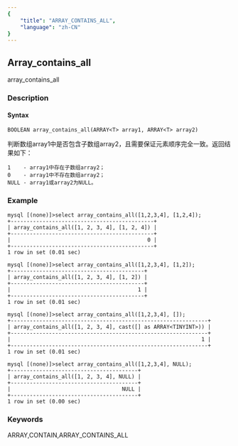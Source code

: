 ```yaml
---
{
    "title": "ARRAY_CONTAINS_ALL",
    "language": "zh-CN"
}
---
```


<!-- 
Licensed to the Apache Software Foundation (ASF) under one
or more contributor license agreements.  See the NOTICE file
distributed with this work for additional information
regarding copyright ownership.  The ASF licenses this file
to you under the Apache License, Version 2.0 (the
"License"); you may not use this file except in compliance
with the License.  You may obtain a copy of the License at

  http://www.apache.org/licenses/LICENSE-2.0

Unless required by applicable law or agreed to in writing,
software distributed under the License is distributed on an
"AS IS" BASIS, WITHOUT WARRANTIES OR CONDITIONS OF ANY
KIND, either express or implied.  See the License for the
specific language governing permissions and limitations
under the License.
-->

## Array_contains_all

array_contains_all

### Description

#### Syntax

`BOOLEAN array_contains_all(ARRAY<T> array1, ARRAY<T> array2)`

判断数组array1中是否包含子数组array2，且需要保证元素顺序完全一致。返回结果如下：

```
1    - array1中存在子数组array2；
0    - array1中不存在数组array2；
NULL - array1或array2为NULL。
```

### Example

```
mysql [(none)]>select array_contains_all([1,2,3,4], [1,2,4]);
+---------------------------------------------+
| array_contains_all([1, 2, 3, 4], [1, 2, 4]) |
+---------------------------------------------+
|                                           0 |
+---------------------------------------------+
1 row in set (0.01 sec)

mysql [(none)]>select array_contains_all([1,2,3,4], [1,2]);
+------------------------------------------+
| array_contains_all([1, 2, 3, 4], [1, 2]) |
+------------------------------------------+
|                                        1 |
+------------------------------------------+
1 row in set (0.01 sec)

mysql [(none)]>select array_contains_all([1,2,3,4], []);
+--------------------------------------------------------------+
| array_contains_all([1, 2, 3, 4], cast([] as ARRAY<TINYINT>)) |
+--------------------------------------------------------------+
|                                                            1 |
+--------------------------------------------------------------+
1 row in set (0.01 sec)

mysql [(none)]>select array_contains_all([1,2,3,4], NULL);
+----------------------------------------+
| array_contains_all([1, 2, 3, 4], NULL) |
+----------------------------------------+
|                                   NULL |
+----------------------------------------+
1 row in set (0.00 sec)
```

### Keywords

ARRAY,CONTAIN,ARRAY_CONTAINS_ALL
